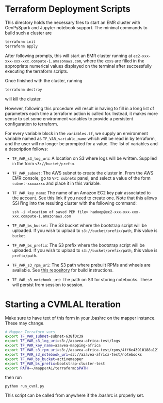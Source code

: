 # Terraform Deployment Scripts #

This directory holds the necessary files to start an EMR cluster with
GeoPySpark and Jupyter notebook support.  The minimal commands to build such a
cluster are
```bash
terraform init
terraform apply
```

After following prompts, this will start an EMR cluster running at
`ec2-xxx-xxx-xxx-xxx.compute-1.amazonaws.com`, where the `xxx`s are filled in
the appropriate numerical values displayed on the terminal after successfully
executing the terraform scripts.

Once finished with the cluster, running
```bash
terraform destroy
```
will kill the cluster.

However, following this procedure will result in having to fill in a long list
of parameters each time a terraform action is called for.  Instead, it makes
more sense to set some environment variables to provide a persistent
configuration to terraform.

For every variable block in the `variables.tf`, we supply an environment
variable named as `TF_VAR_variable_name` which will be read in by terraform,
and the user will no longer be prompted for a value.  The list of variables
and a description follows:
 - `TF_VAR_s3_log_uri`: A location on S3 where logs will be written.  Supplied
   in the form `s3://bucket/prefix`.
 - `TF_VAR_subnet`: The AWS subnet to create the cluster in.  From the AWS EMR
   console, go to `VPC subnets` panel, and select a value of the form
   `subnet-xxxxxxxx` and place it in this variable.
 - `TF_VAR_key_name`: The name of an Amazon EC2 key pair associated to the
   account.  See [this
   link](https://docs.aws.amazon.com/AWSEC2/latest/UserGuide/ec2-key-pairs.html#having-ec2-create-your-key-pair)
   if you need to create one.  Note that this allows SSH'ing into the
   resulting cluster with the following command:

       ssh -i <location of saved PEM file> hadoop@ec2-xxx-xxx-xxx-xxx.compute-1.amazonaws.com

 - `TF_VAR_bs_bucket`: The S3 bucket where the bootstrap script will be
   uploaded.  If you wish to upload to `s3://bucket/prefix/path`, this
   value is `bucket`.
 - `TF_VAR_bs_prefix`: The S3 prefix where the bootstrap script will be
   uploaded.  If you wish to upload to `s3://bucket/prefix/path`, this value
   is `prefix/path`.
 - `TF_VAR_s3_rpm_uri`: The S3 path where prebuilt RPMs and wheels are
   available.  See [this
   repository](http://github.com/geodocker/geodocker-jupyter-geopyspark/tree/master/rpms/build)
   for build instructions.
 - `TF_VAR_s3_notebook_uri`: The path on S3 for storing notebooks.  These will
   persist from session to session.

# Starting a CVMLAL Iteration #
Make sure to have text of this form in your .bashrc on the mapper instance. These may change.

```bash
# Mapper Terraform vars
export TF_VAR_subnet=subnet-638f0c39
export TF_VAR_s3_log_uri=s3://azavea-africa-test/logs
export TF_VAR_key_name=azavea-mapping-africa
export TF_VAR_s3_rpm_uri=s3://azavea-africa-test/rpms/4ff6e43910188a1215a1474cd2e5152e200c5702
export TF_VAR_s3_notebook_uri=s3://azavea-africa-test/notebooks
export TF_VAR_bs_bucket=activemapper
export TF_VAR_bs_prefix=bootstrap-cluster-test
export PATH=~/mapperAL/terraform:$PATH
```

then run

`python run_cvml.py`

This script can be called from anywhere if the .bashrc is properly set. 
